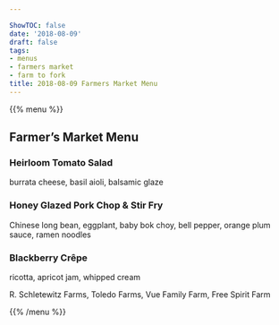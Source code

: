 ```yaml
---

ShowTOC: false
date: '2018-08-09'
draft: false
tags:
- menus
- farmers market
- farm to fork
title: 2018-08-09 Farmers Market Menu
---
```


{{% menu %}}

## Farmer’s Market Menu

### Heirloom Tomato Salad

burrata cheese, basil aioli, balsamic glaze

### Honey Glazed Pork Chop & Stir Fry

Chinese long bean, eggplant, baby bok choy,
bell pepper, orange plum sauce, ramen noodles

### Blackberry Crêpe

ricotta, apricot jam, whipped cream


R\. Schletewitz Farms, Toledo Farms,
Vue Family Farm, Free Spirit Farm

{{% /menu %}}
